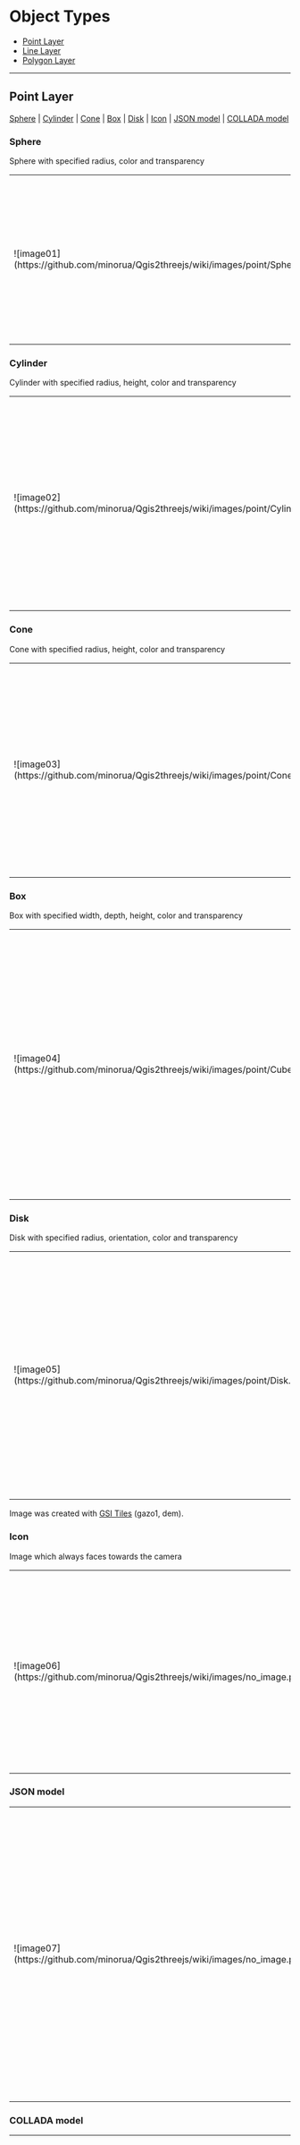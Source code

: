 Object Types
============

* [Point Layer](#point-layer)
* [Line Layer](#line-layer)
* [Polygon Layer](#polygon-layer)

***
## Point Layer

[Sphere](#sphere) | [Cylinder](#cylinder) | [Cone](#cone) | [Box](#box) | [Disk](#disk) | [Icon](#icon) | [JSON model](#json-model) | [COLLADA model](#collada-model)

### Sphere

Sphere with specified radius, color and transparency

<table><tr><td width="256">
![image01](https://github.com/minorua/Qgis2threejs/wiki/images/point/Sphere.png)
</td><td>

**Specific settings** :


* Radius  
  Numerical value.


**Origin** :

center of sphere

**three.js geometry class:**
[SphereGeoemtry](http://threejs.org/docs/#Reference/Extras.Geometries/SphereGeometry)

</td></tr></table>



### Cylinder

Cylinder with specified radius, height, color and transparency

<table><tr><td width="256">
![image02](https://github.com/minorua/Qgis2threejs/wiki/images/point/Cylinder.png)
</td><td>

**Specific settings** :


* Radius  
  Numerical value.
* Height  
  Numerical value.


**Origin** :

center of bottom (if height > 0)

**three.js geometry class:**
[CylinderGeometry](http://threejs.org/docs/#Reference/Extras.Geometries/CylinderGeometry)

</td></tr></table>



### Cone

Cone with specified radius, height, color and transparency

<table><tr><td width="256">
![image03](https://github.com/minorua/Qgis2threejs/wiki/images/point/Cone.png)
</td><td>

**Specific settings** :



* Radius  
  Numerical value.
* Height  
  Numerical value.


**Origin** :

center of bottom (if height > 0)

**three.js geometry class:**
[CylinderGeometry](http://threejs.org/docs/#Reference/Extras.Geometries/CylinderGeometry)

</td></tr></table>



### Box

Box with specified width, depth, height, color and transparency

<table><tr><td width="256">
![image04](https://github.com/minorua/Qgis2threejs/wiki/images/point/Cube.png)
</td><td>

**Specific settings** :


* Width  
  Numerical value.
* Depth  
  Numerical value.
* Height  
  Numerical value.


**Origin** :

center of bottom (if height > 0)

**three.js geometry class:**
[BoxGeometry](http://threejs.org/docs/#Reference/Extras.Geometries/BoxGeometry)

</td></tr></table>



### Disk

Disk with specified radius, orientation, color and transparency

<table><tr><td width="256">
![image05](https://github.com/minorua/Qgis2threejs/wiki/images/point/Disk.png)
</td><td>

**Specific settings** :


* Radius  
  Numerical value.
* Dip  
  In degrees. See [Strike and dip - Wikipedia](http://en.wikipedia.org/wiki/Strike_and_dip).
* Dip direction  
  In degrees.


**Origin** :

center of disk  

**three.js geometry class:**
[CylinderGeometry](http://threejs.org/docs/#Reference/Extras.Geometries/CylinderGeometry)

</td></tr></table>

Image was created with [GSI Tiles](http://portal.cyberjapan.jp/help/development/) (gazo1, dem).



### Icon

Image which always faces towards the camera

<table><tr><td width="256">
![image06](https://github.com/minorua/Qgis2threejs/wiki/images/no_image.png)
</td><td>

**Specific settings** :


* Image file  
  File path.
* Scale  
  Numerical value.


**Origin** :

center of image

**three.js object class:**
[Sprite](http://threejs.org/docs/#Reference/Objects/Sprite)

</td></tr></table>



### JSON model

<table><tr><td width="256">
![image07](https://github.com/minorua/Qgis2threejs/wiki/images/no_image.png)
</td><td>

**Specific settings** :


* JSON file  
  File path.
* Scale  
  Numerical value.
* Rotation (x)  
  In degrees.
* Rotation (y)  
  In degrees.
* Rotation (z)  
  In degrees.


**Origin** :

origin of model

</td></tr></table>



### COLLADA model

<table><tr><td width="256">
![image08](https://github.com/minorua/Qgis2threejs/wiki/images/no_image.png)
</td><td>

**Specific settings** :


* COLLADA file  
  File path (.dae). If the model has texture images, they need to be copied to the destination directory manually.
* Scale  
  Numerical value.
* Rotation (x)  
  In degrees.
* Rotation (y)  
  In degrees.
* Rotation (z)  
  In degrees.


**Origin** :

origin of model

</td></tr></table>

***
## Line Layer

[Line](#line) | [Pipe](#pipe) | [Cone](#cone) | [Box](#box) | [Profile](#profile)

### Line

<table><tr><td width="256">
![image11](https://github.com/minorua/Qgis2threejs/wiki/images/line/Line.png)
</td><td>

**Specific settings** :

no specific settings

**three.js object class:**
[Line](http://threejs.org/docs/#Reference/Objects/Line)

</td></tr></table>

Image was created with [GSI Tiles](http://portal.cyberjapan.jp/help/development/) (ort, dem).


### Pipe

Places a cylinder to each line segment and a sphere to each joint.

<table><tr><td width="256">
![image12](https://github.com/minorua/Qgis2threejs/wiki/images/line/Pipe.png)
</td><td>

**Specific settings** :


* Radius  
  Numerical value.


**three.js geometry classes:**
[CylinderGeometry](http://threejs.org/docs/#Reference/Extras.Geometries/CylinderGeometry) and
  [SphereGeoemtry](http://threejs.org/docs/#Reference/Extras.Geometries/SphereGeometry)

</td></tr></table>

Image was created with [GSI Tiles](http://portal.cyberjapan.jp/help/development/) (airphoto, dem).



### Cone

Places a cone to each line segment. Heading of cone is forward direction.

<table><tr><td width="256">
![image13](https://github.com/minorua/Qgis2threejs/wiki/images/line/Cone.png)
</td><td>

**Specific settings** :


* Radius  
  Numerical value.


**three.js geometry class:**
[CylinderGeometry](http://threejs.org/docs/#Reference/Extras.Geometries/CylinderGeometry)

</td></tr></table>

Image was created with [GSI Tiles](http://portal.cyberjapan.jp/help/development/) (ort, dem) and [National Land Numerical Information](http://nlftp.mlit.go.jp/ksj/) (Rivers. MILT of Japan).



### Box

Places a box to each line segment.

<table><tr><td width="256">
![image14](https://github.com/minorua/Qgis2threejs/wiki/images/line/Box.png)
</td><td>

**Specific settings** :


* Width  
  Numerical value.
* Height  
  Numerical value.


**three.js geometry class:**
[BoxGeometry](http://threejs.org/docs/#Reference/Extras.Geometries/BoxGeometry) and
[Geometry](http://threejs.org/docs/#Reference/Core/Geometry)

</td></tr></table>

Image was created with [GSI Tiles](http://portal.cyberjapan.jp/help/development/) (airphoto, dem).



### Profile

Makes a vertical plane between each line segment and zero elevation. If altitude mode of z coordinate is `Relative to DEM` or `+ "field name"`, each linestring is split into segments using triangles of DEM and every upper edge is located at the relative height from triangle surface of DEM.

<table><tr><td width="256">
![image15](https://github.com/minorua/Qgis2threejs/wiki/images/line/Profile.png)
</td><td>

**Specific settings** :


* Lower Z  
  Z coordinate of lower edge.


**three.js geometry class:**
[PlaneGeometry](http://threejs.org/docs/#Reference/Extras.Geometries/PlaneGeometry)

</td></tr></table>

Image was created with SRTM3 elevation data.


***
## Polygon Layer

[Extruded](#extruded) | [Overlay](#overlay)

### Extruded

Extruded polygon with specified height, color and transparency

<table><tr><td width="256">
![image21](https://github.com/minorua/Qgis2threejs/wiki/images/polygon/Extruded.png)
</td><td>

**Specific settings** :


* Height  
  Numerical value.


**three.js geometry class:**
[ExtrudeGeometry](http://threejs.org/docs/#Reference/Extras.Geometries/ExtrudeGeometry)

</td></tr></table>

Image was created with [GSI Tiles](http://portal.cyberjapan.jp/help/development/) (ort, dem) and OpenStreetMap (© OpenStreetMap contributors, [License](http://www.openstreetmap.org/copyright)).



### Overlay

Overlay of main DEM with specified color, border color and transparency. If altitude mode of z coordinate is `Relative to DEM` or `+ "field name"`, each polygon is split into triangles using triangles of DEM, and is located at the relative height from triangle surface of DEM. You can add side to each polygon if you want.

<table><tr><td width="256">
![image22](https://github.com/minorua/Qgis2threejs/wiki/images/polygon/Overlay.png)
</td><td>

**Specific settings** :


* Border color  
* Side  
  Check this option to add side to each polygon.
* Side color  
* Side lower Z  
  Z coordinate of lower edge of side.


**three.js classes:**
[Geometry](http://threejs.org/docs/#Reference/Core/Geometry),
[Line](http://threejs.org/docs/#Reference/Objects/Line) and 
[PlaneGeometry](http://threejs.org/docs/#Reference/Extras.Geometries/PlaneGeometry)


</td></tr></table>

Image was created with [GSI Tiles](http://portal.cyberjapan.jp/help/development/) (ort, dem) and [National Land Numerical Information](http://nlftp.mlit.go.jp/ksj/) (Sediment Disaster Hazard Area. Provided by Okayama prefecture, Japan).
